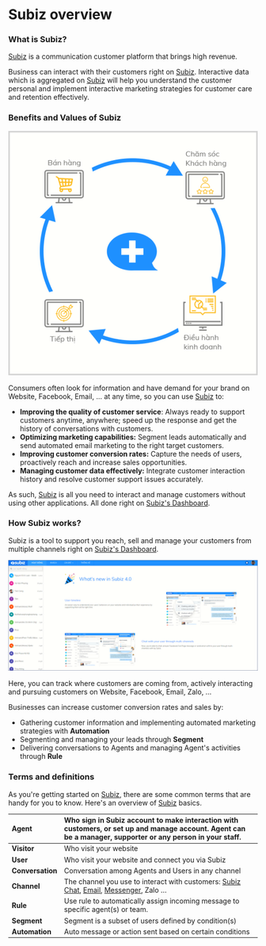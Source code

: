 # Subiz overview

### What is Subiz?

[Subiz](https://subiz.com/en) is a communication customer platform that brings high revenue.

Business can interact with their customers right on [Subiz](https://subiz.com/en). Interactive data which is aggregated on [Subiz](https://subiz.com/en) will help you understand the customer personal and implement interactive marketing strategies for customer care and retention effectively.

### Benefits and Values of Subiz

![Subiz supports businesses on marketing, sales, customer care and business operations](.gitbook/assets/screenshot_6.png)

Consumers often look for information and have demand for your brand on Website, Facebook, Email, ... at any time, so you can use [Subiz](https://subiz.com/en) to:

* **Improving the quality of customer service**: Always ready to support customers anytime, anywhere; speed up the response and get the history of conversations with customers.
* **Optimizing marketing capabilities:** Segment leads automatically and send automated email marketing to the right target customers.
* **Improving customer conversion rates:** Capture the needs of users, proactively reach and increase sales opportunities.
* **Managing customer data effectively:** Integrate customer interaction history and resolve customer support issues accurately.

As such, [Subiz](https://subiz.com/en) is all you need to interact and manage customers without using other applications. All done right on [Subiz's Dashboard](https://app.subiz.com).

### How Subiz works?

Subiz is a tool to support you reach, sell and manage your customers from multiple channels right on [Subiz's Dashboard](https://app.subiz.com).

![Subiz&apos;s Dashboard](.gitbook/assets/uvwvioclwkitqzfkjtaqsfvc0qs6nju3r3uuqcmpehezho75siwhgwmatgaomtiaqickgqqj03guoipbbqirv5l6bjklwv6t0fdn.png)

Here, you can track where customers are coming from, actively interacting and pursuing customers on Website, Facebook, Email, Zalo, …

Businesses can increase customer conversion rates and sales by:

* Gathering customer information and implementing automated marketing strategies with **Automation**
* Segmenting and managing your leads through **Segment**
* Delivering conversations to Agents and managing Agent's activities through **Rule**

### **Terms and definitions** <a id="Subizterm"></a>

As you're getting started on [Subiz](https://subiz.com/en), there are some common terms that are handy for you to know. Here's an overview of [Subiz](https://subiz.com/en) basics.

| **Agent** | Who sign in Subiz account to make interaction with customers, or set up and manage account. Agent can be a manager, supporter or any person in your staff. |
| :--- | :--- |
| **Visitor** | Who visit your website |
| **User** | Who visit your website and connect you via Subiz |
| **Conversation** | Conversation among Agents and Users in any channel |
| **Channel** | The channel you use to interact with customers: [Subiz Chat](https://subiz.com/live-chat.html), [Email](https://subiz.com/email.html), [Messenger](https://subiz.com/email.html), Zalo … |
| **Rule** | Use rule to automatically assign incoming message to specific agent\(s\) or team. |
| **Segment** | Segment is a subset of users defined by condition\(s\) |
| **Automation** | Auto message or action sent based on certain conditions |



